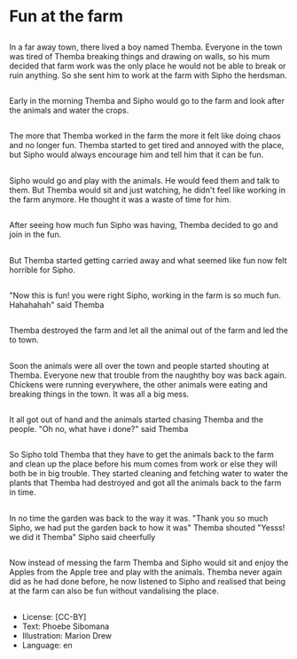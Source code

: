 # Fun at the farm

##
In a far away town, there lived a
boy named Themba.
Everyone in the town was tired of
Themba breaking things and
drawing on walls, so his mum
decided that farm work was the
only place he would not be able to
break or ruin anything. So she sent
him to work at the farm with Sipho
the herdsman.

##
Early in the morning Themba and
Sipho would go to the farm and look
after the animals and water the
crops.

##
The more that Themba worked in
the farm the more it felt like doing
chaos and no longer fun.
Themba started to get tired and
annoyed with the place, but Sipho
would always encourage him and
tell him that it can be fun.

##
Sipho would go and play with the
animals. He would feed them and
talk to them. But Themba would sit
and just watching, he didn't feel like
working in the farm anymore. He
thought it was a waste of time for
him.

##
After seeing how much fun Sipho
was having, Themba decided to go
and join in the fun.

##
But Themba started getting carried
away and what seemed like fun now
felt horrible for Sipho.

##
"Now this is fun! you were right
Sipho, working in the farm is so
much fun. Hahahahah" said
Themba

##
Themba destroyed the farm and let
all the animal out of the farm and
led the to town.

##
Soon the animals were all over the
town and people started shouting at
Themba. Everyone new that trouble
from the naughthy boy was back
again.
Chickens were running everywhere,
the other animals were eating and
breaking things in the town. It was
all a big mess.

##
It all got out of hand and the
animals started chasing Themba
and the people.
"Oh no, what have i done?" said
Themba

##

##
So Sipho told Themba that they
have to get the animals back to the
farm and clean up the place before
his mum comes from work or else
they will both be in big trouble.
They started cleaning and fetching
water to water the plants that
Themba had destroyed and got all
the animals back to the farm in
time.

##
In no time the garden was back to
the way it was.
"Thank you so much Sipho, we had
put the garden back to how it was"
Themba shouted
"Yesss! we did it Themba" Sipho
said cheerfully

##
Now instead of messing the farm
Themba and Sipho would sit and
enjoy the Apples from the Apple
tree and play with the animals.
Themba never again did as he had
done before, he now listened to
Sipho and realised that being at the
farm can also be fun without
vandalising the place.

##
* License: [CC-BY]
* Text: Phoebe Sibomana
* Illustration: Marion Drew
* Language: en
